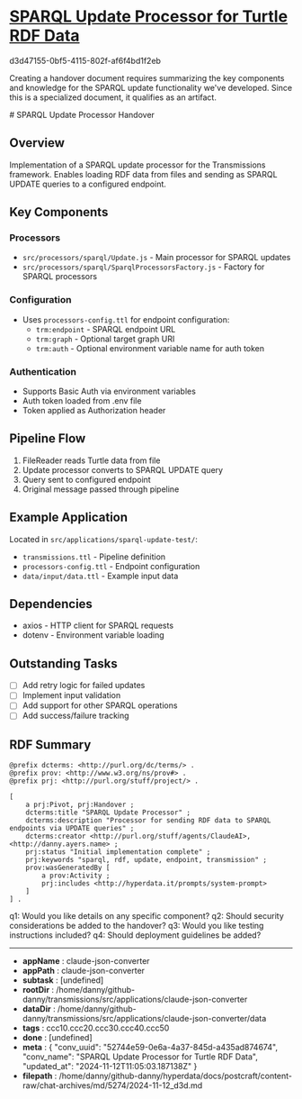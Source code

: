 # [SPARQL Update Processor for Turtle RDF Data](https://claude.ai/chat/52744e59-0e6a-4a37-845d-a435ad874674)

d3d47155-0bf5-4115-802f-af6f4bd1f2eb

 <antThinking>Creating a handover document requires summarizing the key components and knowledge for the SPARQL update functionality we've developed. Since this is a specialized document, it qualifies as an artifact.</antThinking>

<antArtifact identifier="sparql-handover" type="text/markdown" title="SPARQL Update Processor Handover Document">
# SPARQL Update Processor Handover

## Overview
Implementation of a SPARQL update processor for the Transmissions framework. Enables loading RDF data from files and sending as SPARQL UPDATE queries to a configured endpoint.

## Key Components

### Processors
- `src/processors/sparql/Update.js` - Main processor for SPARQL updates
- `src/processors/sparql/SparqlProcessorsFactory.js` - Factory for SPARQL processors

### Configuration
- Uses `processors-config.ttl` for endpoint configuration:
  - `trm:endpoint` - SPARQL endpoint URL
  - `trm:graph` - Optional target graph URI
  - `trm:auth` - Optional environment variable name for auth token

### Authentication
- Supports Basic Auth via environment variables
- Auth token loaded from .env file
- Token applied as Authorization header

## Pipeline Flow
1. FileReader reads Turtle data from file
2. Update processor converts to SPARQL UPDATE query
3. Query sent to configured endpoint
4. Original message passed through pipeline

## Example Application
Located in `src/applications/sparql-update-test/`:
- `transmissions.ttl` - Pipeline definition
- `processors-config.ttl` - Endpoint configuration
- `data/input/data.ttl` - Example input data

## Dependencies
- axios - HTTP client for SPARQL requests
- dotenv - Environment variable loading

## Outstanding Tasks
- [ ] Add retry logic for failed updates
- [ ] Implement input validation
- [ ] Add support for other SPARQL operations
- [ ] Add success/failure tracking

## RDF Summary
```turtle
@prefix dcterms: <http://purl.org/dc/terms/> .
@prefix prov: <http://www.w3.org/ns/prov#> .
@prefix prj: <http://purl.org/stuff/project/> .

[
    a prj:Pivot, prj:Handover ;
    dcterms:title "SPARQL Update Processor" ;
    dcterms:description "Processor for sending RDF data to SPARQL endpoints via UPDATE queries" ;
    dcterms:creator <http://purl.org/stuff/agents/ClaudeAI>, <http://danny.ayers.name> ;
    prj:status "Initial implementation complete" ;
    prj:keywords "sparql, rdf, update, endpoint, transmission" ;
    prov:wasGeneratedBy [
        a prov:Activity ;
        prj:includes <http://hyperdata.it/prompts/system-prompt>
    ]
] .
```
</antArtifact>

q1: Would you like details on any specific component?
q2: Should security considerations be added to the handover?
q3: Would you like testing instructions included?
q4: Should deployment guidelines be added?

---

* **appName** : claude-json-converter
* **appPath** : claude-json-converter
* **subtask** : [undefined]
* **rootDir** : /home/danny/github-danny/transmissions/src/applications/claude-json-converter
* **dataDir** : /home/danny/github-danny/transmissions/src/applications/claude-json-converter/data
* **tags** : ccc10.ccc20.ccc30.ccc40.ccc50
* **done** : [undefined]
* **meta** : {
  "conv_uuid": "52744e59-0e6a-4a37-845d-a435ad874674",
  "conv_name": "SPARQL Update Processor for Turtle RDF Data",
  "updated_at": "2024-11-12T11:05:03.187138Z"
}
* **filepath** : /home/danny/github-danny/hyperdata/docs/postcraft/content-raw/chat-archives/md/5274/2024-11-12_d3d.md